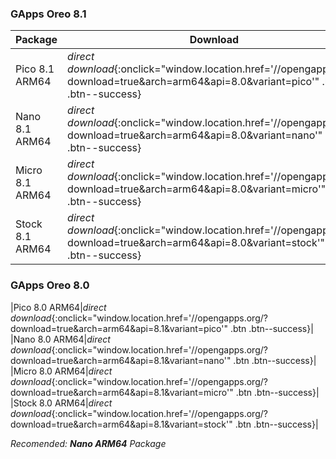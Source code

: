 ### GApps Oreo 8.1

|Package|Download|
|---|---|
|Pico 8.1 ARM64|*direct download*{:onclick="window.location.href='//opengapps.org/?download=true&arch=arm64&api=8.0&variant=pico'" .btn .btn--success}|
|Nano 8.1 ARM64|*direct download*{:onclick="window.location.href='//opengapps.org/?download=true&arch=arm64&api=8.0&variant=nano'" .btn .btn--success}|
|Micro 8.1 ARM64|*direct download*{:onclick="window.location.href='//opengapps.org/?download=true&arch=arm64&api=8.0&variant=micro'" .btn .btn--success}|
|Stock 8.1 ARM64|*direct download*{:onclick="window.location.href='//opengapps.org/?download=true&arch=arm64&api=8.0&variant=stock'" .btn .btn--success}|

### GApps Oreo 8.0

|Pico 8.0 ARM64|*direct download*{:onclick="window.location.href='//opengapps.org/?download=true&arch=arm64&api=8.1&variant=pico'" .btn .btn--success}|
|Nano 8.0 ARM64|*direct download*{:onclick="window.location.href='//opengapps.org/?download=true&arch=arm64&api=8.1&variant=nano'" .btn .btn--success}|
|Micro 8.0 ARM64|*direct download*{:onclick="window.location.href='//opengapps.org/?download=true&arch=arm64&api=8.1&variant=micro'" .btn .btn--success}|
|Stock 8.0 ARM64|*direct download*{:onclick="window.location.href='//opengapps.org/?download=true&arch=arm64&api=8.1&variant=stock'" .btn .btn--success}|

_Recomended: **Nano ARM64** Package_
